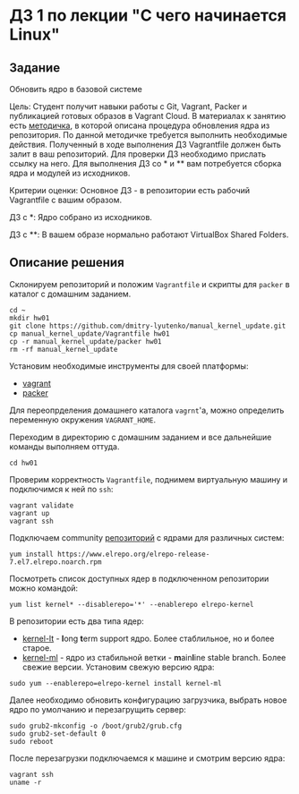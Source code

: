 # ДЗ 1 по лекции "С чего начинается Linux"

## Задание
Обновить ядро в базовой системе

Цель: Студент получит навыки работы с Git, Vagrant, Packer и публикацией готовых образов в Vagrant Cloud.
В материалах к занятию есть [методичка](https://github.com/dmitry-lyutenko/manual_kernel_update/blob/master/manual/manual.md), в которой описана процедура обновления ядра из репозитория. По данной методичке требуется выполнить необходимые действия. Полученный в ходе выполнения ДЗ Vagrantfile должен быть залит в ваш репозиторий. Для проверки ДЗ необходимо прислать ссылку на него.
Для выполнения ДЗ со * и ** вам потребуется сборка ядра и модулей из исходников.

Критерии оценки: Основное ДЗ - в репозитории есть рабочий Vagrantfile с вашим образом.

ДЗ с *: Ядро собрано из исходников.

ДЗ с **: В вашем образе нормально работают VirtualBox Shared Folders.

## Описание решения
Склонируем репозиторий и положим `Vagrantfile` и скрипты для `packer` в каталог с домашним заданием.
```
cd ~
mkdir hw01
git clone https://github.com/dmitry-lyutenko/manual_kernel_update.git
cp manual_kernel_update/Vagrantfile hw01
cp -r manual_kernel_update/packer hw01
rm -rf manual_kernel_update
```

Установим необходимые инструменты для своей платформы:
* [vagrant](https://www.vagrantup.com/downloads)
* [packer](https://www.packer.io/downloads)

Для переопрделения домашнего каталога `vagrnt`'а, можно определить переменную окружения `VAGRANT_HOME`.

Переходим в директорию с домашним заданием и все дальнейшие команды выполняем оттуда.
```
cd hw01
```
Проверим корректность `Vagrantfile`, поднимем виртуальную машину и подключимся к ней по `ssh`:
```
vagrant validate
vagrant up
vagrant ssh
```
Подключаем community [репозиторий](http://elrepo.org/tiki/HomePage) с ядрами для различных систем:
```
yum install https://www.elrepo.org/elrepo-release-7.el7.elrepo.noarch.rpm
```
Посмотреть список доступных ядер в подключенном репозитории можно командой:
```
yum list kernel* --disablerepo='*' --enablerepo elrepo-kernel
```
В репозитории есть два типа ядер:
* [kernel-lt](http://elrepo.org/tiki/kernel-lt) - **l**ong **t**erm support ядро. Более стаблильное, но и более старое.
* [kernel-ml](http://elrepo.org/tiki/kernel-ml) - ядро из стабильной ветки - **m**ain**l**ine stable branch. Более свежие версии.
Установим свежую версию ядра:
```
sudo yum --enablerepo=elrepo-kernel install kernel-ml
```
Далее необходимо обновить конфигурацию загрузчика, выбрать новое ядро по умолчанию и перезагрущить сервер:
```
sudo grub2-mkconfig -o /boot/grub2/grub.cfg
sudo grub2-set-default 0
sudo reboot
```
После перезагрузки подключаемся к машине и смотрим версию ядра:
```
vagrant ssh
uname -r
```